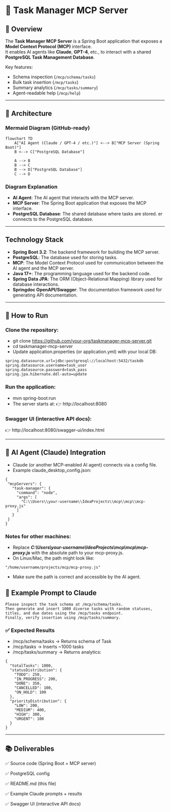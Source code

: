 # 📝 Task Manager MCP Server

## 📖 Overview
The **Task Manager MCP Server** is a Spring Boot application that exposes a **Model Context Protocol (MCP)** interface.  
It enables AI agents like **Claude**, **GPT-4**, etc., to interact with a shared **PostgreSQL Task Management Database**.

Key features:
- Schema inspection (`/mcp/schema/tasks`)
- Bulk task insertion (`/mcp/tasks`)
- Summary analytics (`/mcp/tasks/summary`)
- Agent-readable help (`/mcp/help`)

---

## 🧩 Architecture

### Mermaid Diagram (GitHub-ready)
```mermaid
flowchart TD
    A["AI Agent (Claude / GPT-4 / etc.)"] <--> B["MCP Server (Spring Boot)"]
    B <--> C["PostgreSQL Database"]

    A --> B
    B --> C
    B --> D["PostgreSQL Database"]
    C --> D 
```

### Diagram Explanation
- **AI Agent**: The AI agent that interacts with the MCP server.
- **MCP Server**: The Spring Boot application that exposes the MCP interface.
- **PostgreSQL Database**: The shared database where tasks are stored.
er connects to the PostgreSQL database.
---
## Technology Stack
- **Spring Boot 3.2**: The backend framework for building the MCP server.
- **PostgreSQL**: The database used for storing tasks.
- **MCP**: The Model Context Protocol used for communication between the AI agent and the MCP server.
- **Java 17+**: The programming language used for the backend code.
- **Spring Data JPA**: The ORM (Object-Relational Mapping) library used for database interactions.
- **Springdoc OpenAPI/Swagger**: The documentation framework used for generating API documentation.
---
## 🚀 How to Run 
### Clone the repository: 
- git clone https://github.com/your-org/taskmanager-mcp-server.git
- cd taskmanager-mcp-server
- Update application.properties (or application.yml) with your local DB:
```properties
spring.datasource.url=jdbc:postgresql://localhost:5432/taskdb
spring.datasource.username=task_user
spring.datasource.password=task_pass
spring.jpa.hibernate.ddl-auto=update
```
### Run the application:
- mvn spring-boot:run
- The server starts at:
  👉 http://localhost:8080

### Swagger UI (interactive API docs):
👉 http://localhost:8080/swagger-ui/index.html

---
## 🧠 AI Agent (Claude) Integration
- Claude (or another MCP-enabled AI agent) connects via a config file.
- Example claude_desktop_config.json:
 ``` 
{
  "mcpServers": {
    "task-manager": {
      "command": "node",
      "args": [
        "C:\\Users\\your-username\\IdeaProjects\\mcp\\mcp\\mcp-proxy.js"
      ]
    }
  }
}

 ```
### Notes for other machines:

- Replace _**C:\\Users\\your-username\\IdeaProjects\\mcp\\mcp\\mcp-proxy.js**_ 
  with the absolute path to your mcp-proxy.js.
- On Linux/Mac, the path might look like:
```
"/home/username/projects/mcp/mcp-proxy.js"
```
- Make sure the path is correct and accessible by the AI agent.
## 💬 Example Prompt to Claude
```
Please inspect the task schema at /mcp/schema/tasks.  
Then generate and insert 1000 diverse tasks with random statuses, titles, and due dates using the /mcp/tasks endpoint.  
Finally, verify insertion using /mcp/tasks/summary.
```
### ✅ Expected Results
* /mcp/schema/tasks → Returns schema of Task
* /mcp/tasks → Inserts ~1000 tasks
* /mcp/tasks/summary → Returns analytics:
````
{
  "totalTasks": 1000,
  "statusDistribution": {
    "TODO": 250,
    "IN_PROGRESS": 200,
    "DONE": 350,
    "CANCELLED": 100,
    "ON_HOLD": 100
  },
  "priorityDistribution": {
    "LOW": 200,
    "MEDIUM": 400,
    "HIGH": 300,
    "URGENT": 100
  }
}
````
---
## 📚 Deliverables

✅ Source code (Spring Boot + MCP server)

✅ PostgreSQL config

✅ README.md (this file)

✅ Example Claude prompts + results

✅ Swagger UI (interactive API docs)

